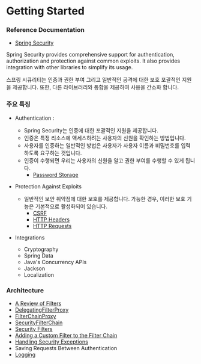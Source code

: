 # Getting Started

### Reference Documentation
* [Spring Security](https://docs.spring.io/spring-security/)

Spring Security provides comprehensive support for authentication, authorization and protection against common exploits.
It also provides integration with other libraries to simplify its usage.

스프링 시큐리티는 인증과 권한 부여 그리고 일반적인 공격에 대한 보호 포괄적인 지원을 제공합니다.
또한, 다른 라이브러리와 통합을 제공하여 사용을 간소화 합니다.

### 주요 특징
- Authentication :
  - Spring Security는 인증에 대한 포괄적인 지원을 제공합니다. 
  - 인증은 특정 리소스에 액세스하려는 사용자의 신원을 확인하는 방법입니다. 
  - 사용자를 인증하는 일반적인 방법은 사용자가 사용자 이름과 비밀번호를 입력하도록 요구하는 것입니다. 
  - 인증이 수행되면 우리는 사용자의 신원을 알고 권한 부여를 수행할 수 있게 됩니다.
    - [Password Storage](https://github.com/jyshine/TIL/blob/main/framework/spring/spring-security/spring-security/src/main/resources/doc/PasswordStorage.md) 
    
- Protection Against Exploits
  - 일반적인 보안 취약점에 대한 보호를 제공합니다. 가능한 경우, 이러한 보호 기능은 기본적으로 활성화되어 있습니다.
      - [CSRF](https://github.com/jyshine/TIL/blob/main/framework/spring/spring-security/spring-security/src/main/resources/doc/CSRF.md)
      - [HTTP Headers](https://github.com/jyshine/TIL/blob/main/framework/spring/spring-security/spring-security/src/main/resources/doc/HTTPHeaders.md)
      - [HTTP Requests](https://github.com/jyshine/TIL/blob/main/framework/spring/spring-security/spring-security/src/main/resources/doc/HTTPHeaders.md)
  
- Integrations
  - Cryptography
  - Spring Data
  - Java's Concurrency APIs
  - Jackson
  - Localization
  
### Architecture
- [A Review of Filters](https://github.com/jyshine/TIL/blob/main/framework/spring/spring-security/spring-security/src/main/resources/doc/Filters.md)
- [DelegatingFilterProxy](https://github.com/jyshine/TIL/blob/main/framework/spring/spring-security/spring-security/src/main/resources/doc/DelegatingFilterProxy.md)
- [FilterChainProxy](https://github.com/jyshine/TIL/blob/main/framework/spring/spring-security/spring-security/src/main/resources/doc/FilterChainProxy.md)
- [SecurityFilterChain](https://github.com/jyshine/TIL/blob/main/framework/spring/spring-security/spring-security/src/main/resources/doc/SecurityFilterChain.md)
- [Security Filters](https://github.com/jyshine/TIL/blob/main/framework/spring/spring-security/spring-security/src/main/resources/doc/SecurityFilters.md)
- [Adding a Custom Filter to the Filter Chain](https://github.com/jyshine/TIL/blob/main/framework/spring/spring-security/spring-security/src/main/resources/doc/CustomFilter.md)
- [Handling Security Exceptions](https://github.com/jyshine/TIL/blob/main/framework/spring/spring-security/spring-security/src/main/resources/doc/HandlingSecurityExceptions.md)
- Saving Requests Between Authentication
- [Logging](https://github.com/jyshine/TIL/blob/main/framework/spring/spring-security/spring-security/src/main/resources/doc/Logging.md)

  
